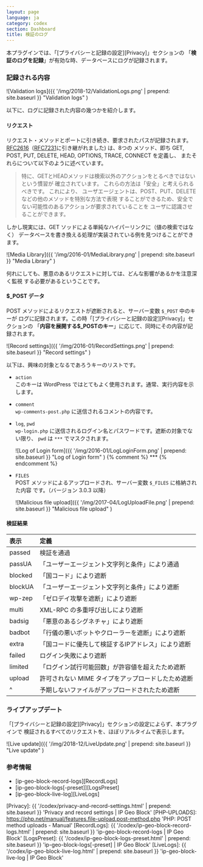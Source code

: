 ```yaml
---
layout: page
language: ja
category: codex
section: Dashboard
title: 検証のログ
---
```


本プラグインでは、「[プライバシーと記録の設定][Privacy]」セクションの
「**検証のログを記録**」が有効な時、データベースにログが記録されます。

<!--more-->

### 記録される内容 ###

![Validation logs]({{ '/img/2018-12/ValidationLogs.png' | prepend: site.baseurl }}
 "Validation logs"
)

以下に、ログに記録された内容の幾つかを紹介します。

#### リクエスト ####

リクエスト・メソッドとポートに引き続き、要求されたパスが記録されます。
[RFC2616][RFC2616-SEC9]（[RFC7231][RFC7231-SEC4]に引き継がれました) は、8つの
メソッド、即ち GET, POST, PUT, DELETE, HEAD, OPTIONS, TRACE, CONNECT を定義し、
またそれらについて以下のように述べています。

> 特に、GETとHEADメソッドは検索以外のアクションをとるべきではないという慣習が
> 確立されています。 これらの方法は「安全」と考えられるべきです。 これにより、
> ユーザエージェントは、POST、PUT、DELETEなどの他のメソッドを特別な方法で表現
> することができるため、安全でない可能性のあるアクションが要求されていることを
> ユーザに認識させることができます。

しかし現実には、GET ソッドによる単純なハイパーリンクに（値の検索ではなく）
データベースを書き換える処理が実装されている例を見つけることができます。

![Media Library]({{ '/img/2016-01/MediaLibrary.png' | prepend: site.baseurl }}
 "Media Library"
)

何れにしても、悪意のあるリクエストに対しては、どんな影響があるかを注意深く監視
する必要があるということです。

#### $_POST データ ####

POST メソッドによるリクエストが遮断されると、サーバー変数 `$_POST` 中のキーが
ログに記録されます。この時「[プライバシーと記録の設定][Privacy]」セクションの
「**内容を展開する$_POSTのキー**」に応じて、同時にその内容が記録されます。

![Record settings]({{ '/img/2016-01/RecordSettings.png' | prepend: site.baseurl }}
 "Record settings"
)

以下は、興味の対象となるであろうキーのリストです。

- `action`  
  このキーは WordPress ではとてもよく使用されます。通常、実行内容を示します。

- `comment`  
  `wp-comments-post.php` に送信されるコメントの内容です。

- `log`, `pwd`  
  `wp-login.php` に送信されるログイン名とパスワードです。遮断の対象でない限り、
  `pwd` は `***` でマスクされます。  
  
  ![Log of Login form]({{ '/img/2016-01/LogLoginForm.png' | prepend: site.baseurl }}
   "Log of Login form"
  )
{% comment %} *** {% endcomment %}

- `FILES`  
  POST メソッドによるアップロードされ、サーバー変数 `$_FILES` に格納された内容
  です。（バージョン 3.0.3 以降）  
  
  ![Malicious file upload]({{ '/img/2017-04/LogUploadFile.png' | prepend: site.baseurl }}
   "Malicious file upload"
  )

#### 検証結果 ####

| 表示          | 定義                                              |
|:--------------|:--------------------------------------------------|
| passed        | 検証を通過                                        |
| passUA        | 「ユーザーエージェント文字列と条件」により通過    |
| blocked       | 「国コード」により遮断                            |
| blockUA       | 「ユーザーエージェント文字列と条件」により遮断    |
| wp-zep        | 「ゼロデイ攻撃を遮断」により遮断                  |
| multi         | XML-RPC の多重呼び出しにより遮断                  |
| badsig        | 「悪意のあるシグネチャ」により遮断                |
| badbot        | 「行儀の悪いボットやクローラーを遮断」により遮断  |
| extra         | 「国コードに優先して検証するIPアドレス」により遮断|
| failed        | ログイン失敗により遮断                            |
| limited       | 「ログイン試行可能回数」が許容値を超えたため遮断  |
| upload        | 許可されない MIME タイプをアップロードしたため遮断|
| ^             | 予期しないファイルがアップロードされたため遮断    |

### ライブアップデート ###

「[プライバシーと記録の設定][Privacy]」セクションの設定によらず、本プラグインで
検証されるすべてのリクエストを、ほぼリアルタイムで表示します。

![Live update]({{ '/img/2018-12/LiveUpdate.png' | prepend: site.baseurl }}
 "Live update"
)

### 参考情報 ###

- [ip-geo-block-record-logs][RecordLogs]
- [ip-geo-block-logs[-preset]][LogsPreset]
- [ip-geo-block-live-log][LiveLogs]

[IP-Geo-Block]: https://wordpress.org/plugins/ip-geo-block/ "IP Geo Block &#124; WordPress.org"
[RFC2616-SEC9]: https://tools.ietf.org/html/rfc2616#section-9 "Hypertext Transfer Protocol -- HTTP/1.1: 9 Method Definitions"
[RFC7231-SEC4]: https://tools.ietf.org/html/rfc7231#section-4 "Hypertext Transfer Protocol (HTTP/1.1): 4. Request Methods"
[Privacy]:      {{ '/codex/privacy-and-record-settings.html' | prepend: site.baseurl }} 'Privacy and record settings | IP Geo Block'
[PHP-UPLOADS]:  https://php.net/manual/features.file-upload.post-method.php 'PHP: POST method uploads - Manual'
[RecordLogs]:   {{ '/codex/ip-geo-block-record-logs.html'    | prepend: site.baseurl }} 'ip-geo-block-record-logs | IP Geo Block'
[LogsPreset]:   {{ '/codex/ip-geo-block-logs-preset.html'    | prepend: site.baseurl }} 'ip-geo-block-logs[-preset] | IP Geo Block'
[LiveLogs]:     {{ '/codex/ip-geo-block-live-log.html'       | prepend: site.baseurl }} 'ip-geo-block-live-log | IP Geo Block'
